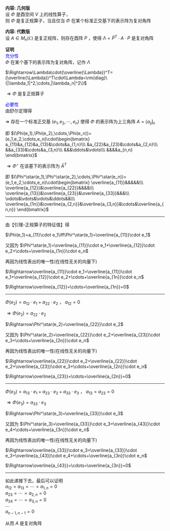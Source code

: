 **内容: 几何版**  
设 $\Phi$ 是酉空间 $V$ 上的线性算子，  
则 $\Phi$ 是复正规算子，当且仅当 $\Phi$ 在某个标准正交基下的表示阵为复对角阵  
  
**内容: 代数版**  
设 $A\in M_n(\mathbb{C})$ 是复正规阵，则存在酉阵 $P$ ，使得 $\Lambda=\bar P^T\cdot A\cdot P$ 是复对角阵  
  
**证明**  
<font color=blue>充分性</font>  
 $\Phi$ 在某个基下的表示阵为复对角阵，记作 $\Lambda$  
  
 $\Rightarrow\Lambda\cdot(\overline{\Lambda})^T=(\overline{\Lambda})^T\cdot\Lambda=\rm{diag}\{|\lambda_1|^2,\cdots,|\lambda_n|^2\}$  
  
 $\Rightarrow\Phi$ 是复正规算子  
  
<font color=blue>必要性</font>  
由舒尔定理得  
  
 $\Rightarrow$ 存在一个标准正交基 $(e_1,e_2,\cdots,e_n)$ 使得 $\Phi$ 的表示阵为上三角阵 $A=\lgroup a_{ij}\rgroup_{n}$  
  
即 $(\Phi(e_1),\Phi(e_2),\cdots,\Phi(e_n))=(e_1,e_2,\cdots,e_n)\cdot\begin{bmatrix}  
a_{11}&a_{12}&a_{13}&\cdots&a_{1,n}\\\ &a_{22}&a_{23}&\cdots&a_{2,n}\\\ &&a_{33}&\cdots&a_{3,n}\\\ &&&\ddots&\vdots\\\ &&&&a_{n,n}  
\end{bmatrix}$  
  
 $\Rightarrow\Phi^\star$ 在该基下的表示阵为 $\bar A^T$  
  
即 $(\Phi^\star(e_1),\Phi^\star(e_2),\cdots,\Phi^\star(e_n))=(e_1,e_2,\cdots,e_n)\cdot\begin{bmatrix}  
\overline{a_{11}}&&&&&\\\ \overline{a_{12}}&\overline{a_{22}}&&&&\\\ \overline{a_{13}}&\overline{a_{23}}&\overline{a_{33}}&&&\\\ \vdots&\vdots&\vdots&\ddots&&\\\ \overline{a_{1n}}&\overline{a_{2,n}}&\overline{a_{3,n}}&\cdots&\overline{a_{n,n}}  
\end{bmatrix}$  
  
---  
  
由【引理-正规算子的特征值】得  
  
 $\Phi(e_1)=a_{11}\cdot e_1\iff\Phi^\star(e_1)=\overline{a_{11}}\cdot e_1$  
  
又因为 $\Phi^\star(e_1)=\overline{a_{11}}\cdot e_1+\overline{a_{12}}\cdot e_2+\cdots+\overline{a_{1n}}\cdot e_n$  
  
再因为线性表出的唯一性(在线性无关的向量下)  
  
 $\Rightarrow\overline{a_{11}}\cdot e_1=\overline{a_{11}}\cdot e_1+\overline{a_{12}}\cdot e_2+\cdots+\overline{a_{1n}}\cdot e_n$  
  
 $\Rightarrow\overline{a_{12}}=\cdots=\overline{a_{1n}}=0$  
  
---  
  
 $\Phi(e_2)=a_{12}\cdot e_1+a_{22}\cdot e_2$ ， $a_{12}=0$  
  
 $\Rightarrow\Phi(e_2)=a_{22}\cdot e_2$  
  
 $\Rightarrow\Phi^\star(e_2)=\overline{a_{22}}\cdot e_2$  
  
又因为 $\Phi^\star(e_2)=\overline{a_{22}}\cdot e_2+\overline{a_{23}}\cdot e_3+\cdots+\overline{a_{2n}}\cdot e_n$  
  
再因为线性表出的唯一性(在线性无关的向量下)  
  
 $\Rightarrow\overline{a_{22}}\cdot e_2=\overline{a_{22}}\cdot e_2+\overline{a_{23}}\cdot e_3+\cdots+\overline{a_{2n}}\cdot e_n$  
  
 $\Rightarrow\overline{a_{23}}=\cdots=\overline{a_{2n}}=0$  
  
---  
  
 $\Phi(e_3)=a_{13}\cdot e_1+a_{23}\cdot e_2+a_{33}\cdot e_3$ ， $a_{13}=a_{23}=0$  
  
 $\Rightarrow\Phi(e_3)=a_{33}\cdot e_3$  
  
 $\Rightarrow\Phi^\star(e_3)=\overline{a_{33}}\cdot e_3$  
  
又因为 $\Phi^\star(e_3)=\overline{a_{33}}\cdot e_3+\overline{a_{43}}\cdot e_4+\cdots+\overline{a_{3n}}\cdot e_n$  
  
再因为线性表出的唯一性(在线性无关的向量下)  
  
 $\Rightarrow\overline{a_{33}}\cdot e_3=\overline{a_{33}}\cdot e_3+\overline{a_{43}}\cdot e_4+\cdots+\overline{a_{3n}}\cdot e_n$  
  
 $\Rightarrow\overline{a_{43}}=\cdots=\overline{a_{3n}}=0$  
  
---  
  
如此递推下去，最后可以证明  
 $a_{12}=a_{13}=\cdots=a_{1,n}=0$  
 $a_{23}=\cdots=a_{2,n}=0$  
 $a_{34}=\cdots=a_{3,n}=0$  
 $\cdots$  
 $a_{n-1,n-1}=0$  
  
从而 $A$ 是复对角阵  
